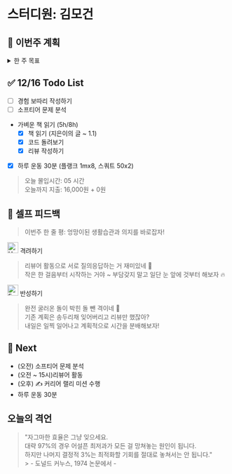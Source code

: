 # 스터디원: 김모건

## 🚀 이번주 계획

<details>
  <summary>한 주 목표</summary>

      - (0/2) 지원 제출 (네이버파이넨셜, 캐치테이블 지원)
      - (0/2) 커리어 랠리 미션 수행
      - (1/6) 리뷰어 활동하기
      - (0/6) Softeer 문제 분석
      - (1/6) 하루 운동 30분
      - 이번 주 총 지출: 16,000 원

> 평균 달성률 00 %

</details>

## ✅ 12/16 Todo List

- [ ] 경험 보따리 작성하기
- [ ] 소프티어 문제 분석
- 가벼운 책 읽기 (5h/8h)
  - [x] 책 읽기 (지은이의 글 ~ 1.1)
  - [x] 코드 돌려보기
  - [x] 리뷰 작성하기
- [x] 하루 운동 30분 (플랭크 1mx8, 스쿼트 50x2)

> 오늘 몰입시간: 05 시간<br>
> 오늘까지 지출: 16,000원 + 0원

## 🎉 셀프 피드백

> 이번주 한 줄 평: 엉망이된 생활습관과 의지를 바로잡자!

<img src="https://raw.githubusercontent.com/Tarikul-Islam-Anik/Animated-Fluent-Emojis/master/Emojis/Smilies/Hugging%20Face.png" alt="Hugging Face" width="25" height="25"> 격려하기</img>

> 리뷰어 활동으로 서로 질의응답하는 거 재미있네 🎈 <br>
> 작은 한 걸음부터 시작하는 거야 ~ 부담갖지 말고 일단 눈 앞에 것부터 해보자 🔥

<img src="https://raw.githubusercontent.com/Tarikul-Islam-Anik/Animated-Fluent-Emojis/master/Emojis/Smilies/Face%20with%20Monocle.png" alt="Face with Monocle" width="25" height="25"> 반성하기</img>

> 완전 굴러온 돌이 박힌 돌 뺀 격이네 🥲 <br>
> 기존 계획은 송두리채 잊어버리고 리뷰만 했잖아? <br>
> 내일은 일찍 일어나고 계획적으로 시간을 분배해보자! <br>

## 🌱 Next

- (오전) 소프티어 문제 분석
- (오전 ~ 15시)리뷰어 활동
- (오후) ✍️ 커리어 랠리 미션 수행
- 하루 운동 30분

## 오늘의 격언

> "자그마한 효율은 그냥 잊으세요. <br>
> 대략 97%의 경우 어설픈 최저과가 모든 걸 망쳐놓는 원인이 됩니다. <br>
> 하지만 나머지 결정적 3%는 최적화할 기회를 절대로 놓쳐서는 안 됩니다." <br> > \- 도널드 커누스, 1974 논문에서 \-
